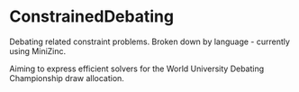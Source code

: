 ConstrainedDebating
===================

Debating related constraint problems. Broken down by language - currently using MiniZinc.

Aiming to express efficient solvers for the World University Debating Championship draw allocation.